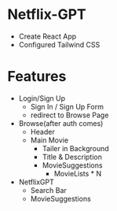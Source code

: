 # Netflix-GPT

- Create React App
- Configured Tailwind CSS

# Features

- Login/Sign Up
  - Sign In / Sign Up Form
  - redirect to Browse Page
- Browse(after auth comes)
  - Header
  - Main Movie
    - Tailer in Background
    - Title & Description
    - MovieSuggestions
      - MovieLists \* N
- NetflixGPT
  - Search Bar
  - MovieSuggestions
